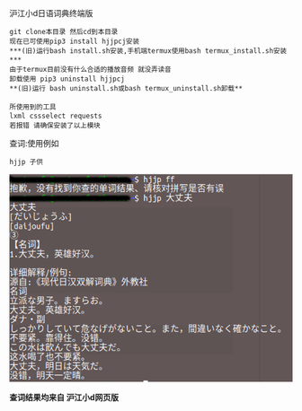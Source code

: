 沪江小d日语词典终端版
```
git clone本目录 然后cd到本目录
现在已可使用pip3 install hjjpcj安装
***(旧)运行bash install.sh安装,手机端termux使用bash termux_install.sh安装***
由于termux目前没有什么合适的播放音频 就没弄读音
卸载使用 pip3 uninstall hjjpcj
**(旧)运行 bash uninstall.sh或bash termux_uninstall.sh卸载**

所使用到的工具
lxml cssselect requests
若报错 请确保安装了以上模块
```
查词:使用例如
```
hjjp 子供
```

![](https://github.com/Asutorufa/hujiang-japanese-dict/raw/master/%E6%BC%94%E7%A4%BA.png)

**查词结果均来自 沪江小d网页版**
